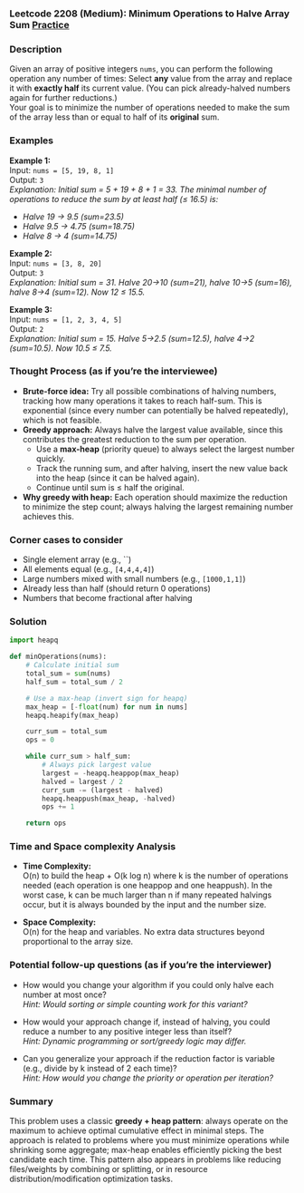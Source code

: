 ### Leetcode 2208 (Medium): Minimum Operations to Halve Array Sum [Practice](https://leetcode.com/problems/minimum-operations-to-halve-array-sum)

### Description  
Given an array of positive integers `nums`, you can perform the following operation any number of times: Select **any** value from the array and replace it with **exactly half** its current value. (You can pick already-halved numbers again for further reductions.)  
Your goal is to minimize the number of operations needed to make the sum of the array less than or equal to half of its **original** sum.

### Examples  

**Example 1:**  
Input: `nums = [5, 19, 8, 1]`  
Output: `3`  
*Explanation: Initial sum = 5 + 19 + 8 + 1 = 33. The minimal number of operations to reduce the sum by at least half (≤ 16.5) is:*
- *Halve 19 → 9.5 (sum=23.5)*
- *Halve 9.5 → 4.75 (sum=18.75)*
- *Halve 8 → 4 (sum=14.75)*

**Example 2:**  
Input: `nums = [3, 8, 20]`  
Output: `3`  
*Explanation: Initial sum = 31. Halve 20→10 (sum=21), halve 10→5 (sum=16), halve 8→4 (sum=12). Now 12 ≤ 15.5.*

**Example 3:**  
Input: `nums = [1, 2, 3, 4, 5]`  
Output: `2`  
*Explanation: Initial sum = 15. Halve 5→2.5 (sum=12.5), halve 4→2 (sum=10.5). Now 10.5 ≤ 7.5.*

### Thought Process (as if you’re the interviewee)  
- **Brute-force idea:** Try all possible combinations of halving numbers, tracking how many operations it takes to reach half-sum. This is exponential (since every number can potentially be halved repeatedly), which is not feasible.
- **Greedy approach:** Always halve the largest value available, since this contributes the greatest reduction to the sum per operation.
    - Use a **max-heap** (priority queue) to always select the largest number quickly.
    - Track the running sum, and after halving, insert the new value back into the heap (since it can be halved again).
    - Continue until sum is ≤ half the original.
- **Why greedy with heap:** Each operation should maximize the reduction to minimize the step count; always halving the largest remaining number achieves this.

### Corner cases to consider  
- Single element array (e.g., ``)
- All elements equal (e.g., `[4,4,4,4]`)
- Large numbers mixed with small numbers (e.g., `[1000,1,1]`)
- Already less than half (should return 0 operations)
- Numbers that become fractional after halving

### Solution

```python
import heapq

def minOperations(nums):
    # Calculate initial sum
    total_sum = sum(nums)
    half_sum = total_sum / 2

    # Use a max-heap (invert sign for heapq)
    max_heap = [-float(num) for num in nums]
    heapq.heapify(max_heap)

    curr_sum = total_sum
    ops = 0

    while curr_sum > half_sum:
        # Always pick largest value
        largest = -heapq.heappop(max_heap)
        halved = largest / 2
        curr_sum -= (largest - halved)
        heapq.heappush(max_heap, -halved)
        ops += 1

    return ops
```

### Time and Space complexity Analysis  

- **Time Complexity:**  
  O(n) to build the heap + O(k log n) where k is the number of operations needed (each operation is one heappop and one heappush). In the worst case, k can be much larger than n if many repeated halvings occur, but it is always bounded by the input and the number size.

- **Space Complexity:**  
  O(n) for the heap and variables. No extra data structures beyond proportional to the array size.

### Potential follow-up questions (as if you’re the interviewer)  

- How would you change your algorithm if you could only halve each number at most once?  
  *Hint: Would sorting or simple counting work for this variant?*

- How would your approach change if, instead of halving, you could reduce a number to any positive integer less than itself?  
  *Hint: Dynamic programming or sort/greedy logic may differ.*

- Can you generalize your approach if the reduction factor is variable (e.g., divide by k instead of 2 each time)?  
  *Hint: How would you change the priority or operation per iteration?*

### Summary
This problem uses a classic **greedy + heap pattern**: always operate on the maximum to achieve optimal cumulative effect in minimal steps. The approach is related to problems where you must minimize operations while shrinking some aggregate; max-heap enables efficiently picking the best candidate each time. This pattern also appears in problems like reducing files/weights by combining or splitting, or in resource distribution/modification optimization tasks.